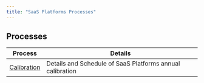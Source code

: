```yaml
---
title: "SaaS Platforms Processes"
---
```


## Processes

| Process| Details|
| --- | --- |
|[Calibration](/handbook/engineering/infrastructure/platforms/processes/calibration)| Details and Schedule of SaaS Platforms annual calibration|
